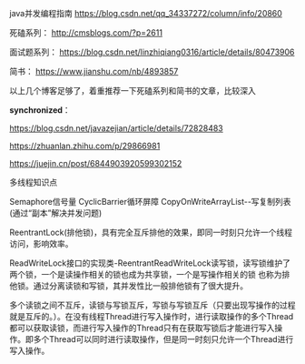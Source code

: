 java并发编程指南 https://blog.csdn.net/qq_34337272/column/info/20860 
 
死磕系列： http://cmsblogs.com/?p=2611 
 
面试题系列： https://blog.csdn.net/linzhiqiang0316/article/details/80473906 
 
简书： https://www.jianshu.com/nb/4893857 
 
以上几个博客足够了，着重推荐一下死磕系列和简书的文章，比较深入

**synchronized**： 

https://blog.csdn.net/javazejian/article/details/72828483

https://zhuanlan.zhihu.com/p/29866981

https://juejin.cn/post/6844903920599302152


多线程知识点

Semaphore信号量
CyclicBarrier循环屏障
CopyOnWriteArrayList--写复制列表(通过“副本”解决并发问题)

ReentrantLock(排他锁)，具有完全互斥排他的效果，即同一时刻只允许一个线程访问，影响效率。

ReadWriteLock接口的实现类-ReentrantReadWriteLock读写锁，读写锁维护了两个锁，一个是读操作相关的锁也成为共享锁，一个是写操作相关的锁 也称为排他锁。通过分离读锁和写锁，其并发性比一般排他锁有了很大提升。

多个读锁之间不互斥，读锁与写锁互斥，写锁与写锁互斥（只要出现写操作的过程就是互斥的。）。在没有线程Thread进行写入操作时，进行读取操作的多个Thread都可以获取读锁，而进行写入操作的Thread只有在获取写锁后才能进行写入操作。即多个Thread可以同时进行读取操作，但是同一时刻只允许一个Thread进行写入操作。

